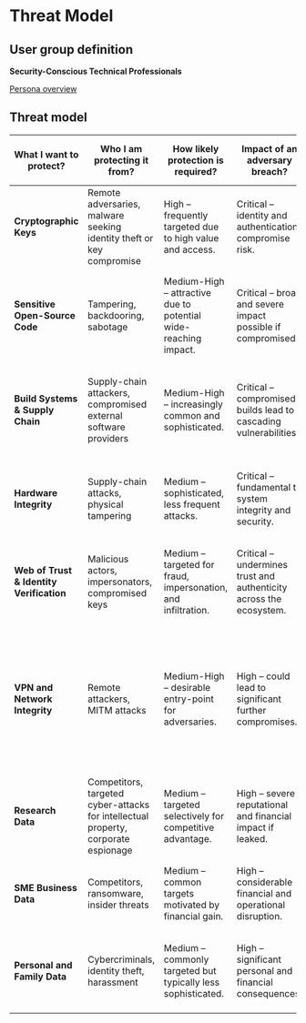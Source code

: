 # Threat Model

## User group definition

**Security-Conscious Technical Professionals**

[Persona overview](threat-model-persona.md)

## Threat model

| **What I want to protect?** | **Who I am protecting it from?** | **How likely protection is required?** | **Impact of an adversary breach?** | **Effort exerted on improved security?** |
| --- | --- | --- | --- | --- |
| **Cryptographic Keys** | Remote adversaries, malware seeking identity theft or key compromise | High – frequently targeted due to high value and access. | Critical – identity and authentication compromise risk. | High – significant secure storage, key management investment. |
| **Sensitive Open-Source Code** | Tampering, backdooring, sabotage | Medium-High – attractive due to potential wide-reaching impact. | Critical – broad and severe impact possible if compromised. | High – robust signing, reproducible builds, software bill of materials, audits required. |
| **Build Systems & Supply Chain** | Supply-chain attackers, compromised external software providers | Medium-High – increasingly common and sophisticated. | Critical – compromised builds lead to cascading vulnerabilities. | High – strong signing, reproducible builds, software bill of materials, robust audits required. |
| **Hardware Integrity** | Supply-chain attacks, physical tampering | Medium – sophisticated, less frequent attacks. | Critical – fundamental to system integrity and security. | High – substantial supply-chain validation, hardware audits essential. |
| **Web of Trust & Identity Verification** | Malicious actors, impersonators, compromised keys | Medium – targeted for fraud, impersonation, and infiltration. | Critical – undermines trust and authenticity across the ecosystem. | High – rigorous identity verification, cryptographic proof required. |
| **VPN and Network Integrity** | Remote attackers, MITM attacks | Medium-High – desirable entry-point for adversaries. | High – could lead to significant further compromises. | High – robust cryptographic protocols, TPM attestation needed, network configuration, firewalling, VLAN, Intrusion Detection System. |
| **Research Data** | Competitors, targeted cyber-attacks for intellectual property, corporate espionage | Medium – targeted selectively for competitive advantage. | High – severe reputational and financial impact if leaked. | Medium-High – encryption, secure VM environments required, backups. |
| **SME Business Data** | Competitors, ransomware, insider threats | Medium – common targets motivated by financial gain. | High – considerable financial and operational disruption. | Medium – practical with regular backups, encryption, monitoring. |
| **Personal and Family Data** | Cybercriminals, identity theft, harassment | Medium – commonly targeted but typically less sophisticated. | High – significant personal and financial consequences. | Medium – achievable with basic isolation, encryption and privacy practices. |
